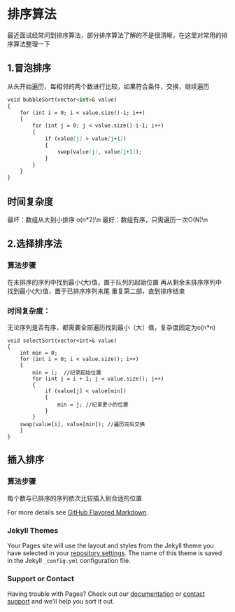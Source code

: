 # 排序算法

最近面试经常问到排序算法，部分排序算法了解的不是很清晰，在这里对常用的排序算法整理一下

## 1.冒泡排序

从头开始遍历，每相邻的两个数进行比较，如果符合条件，交换，继续遍历

```markdown
void bubbleSort(vector<int>& value)
{
	for (int i = 0; i < value.size()-1; i++)
	{
		for (int j = 0; j < value.size()-i-1; i++)
		{
			if (value[j] > value[j+1])
			{
				swap(value[j], value[j+1]);
			}
		}
	}
}
```
## 时间复杂度
最坏：数组从大到小排序 o(n*2)\n
最好：数组有序，只需遍历一次O(N)\n

## 2.选择排序法

### 算法步骤
在未排序的序列中找到最小(大)值，置于队列的起始位置
再从剩余未排序序列中找到最小(大)值，置于已排序序列末尾
重复第二部，直到排序结束

### 时间复杂度：
无论序列是否有序，都需要全部遍历找到最小（大）值，复杂度固定为o(n*n)

```
void selectSort(vector<int>& value)
{
	int min = 0;
	for (int i = 0; i < value.size(); i++)
	{
		min = i;  //纪录起始位置
		for (int j = i + 1; j < value.size(); j++)
		{
			if (value[j] < value[min])
			{
				min = j; //纪录更小的位置
			}
		}
    swap(value[i], value[min]); //遍历完后交换
	}
}
```
## 插入排序

### 算法步骤
每个数与已排序的序列依次比较插入到合适的位置




For more details see [GitHub Flavored Markdown](https://guides.github.com/features/mastering-markdown/).

### Jekyll Themes

Your Pages site will use the layout and styles from the Jekyll theme you have selected in your [repository settings](https://github.com/liuhao112/-/settings/pages). The name of this theme is saved in the Jekyll `_config.yml` configuration file.

### Support or Contact

Having trouble with Pages? Check out our [documentation](https://docs.github.com/categories/github-pages-basics/) or [contact support](https://support.github.com/contact) and we’ll help you sort it out.
